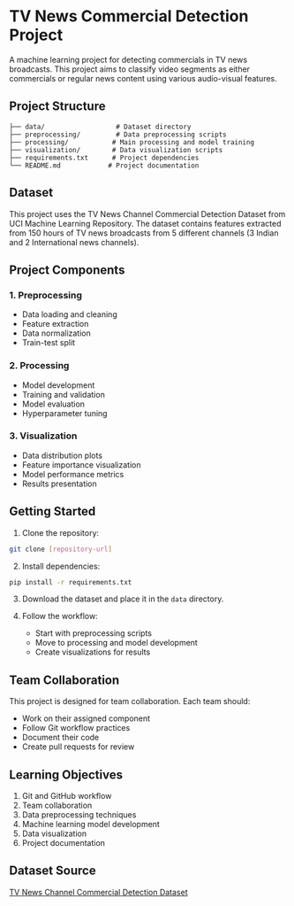 # TV News Commercial Detection Project

A machine learning project for detecting commercials in TV news broadcasts. This project aims to classify video segments as either commercials or regular news content using various audio-visual features.

## Project Structure

```
├── data/                  # Dataset directory
├── preprocessing/         # Data preprocessing scripts
├── processing/           # Main processing and model training
├── visualization/        # Data visualization scripts
├── requirements.txt      # Project dependencies
└── README.md            # Project documentation
```

## Dataset

This project uses the TV News Channel Commercial Detection Dataset from UCI Machine Learning Repository. The dataset contains features extracted from 150 hours of TV news broadcasts from 5 different channels (3 Indian and 2 International news channels).

## Project Components

### 1. Preprocessing
- Data loading and cleaning
- Feature extraction
- Data normalization
- Train-test split

### 2. Processing
- Model development
- Training and validation
- Model evaluation
- Hyperparameter tuning

### 3. Visualization
- Data distribution plots
- Feature importance visualization
- Model performance metrics
- Results presentation

## Getting Started

1. Clone the repository:
```bash
git clone [repository-url]
```

2. Install dependencies:
```bash
pip install -r requirements.txt
```

3. Download the dataset and place it in the `data` directory.

4. Follow the workflow:
   - Start with preprocessing scripts
   - Move to processing and model development
   - Create visualizations for results

## Team Collaboration

This project is designed for team collaboration. Each team should:
- Work on their assigned component
- Follow Git workflow practices
- Document their code
- Create pull requests for review

## Learning Objectives

1. Git and GitHub workflow
2. Team collaboration
3. Data preprocessing techniques
4. Machine learning model development
5. Data visualization
6. Project documentation

## Dataset Source

[TV News Channel Commercial Detection Dataset](https://archive.ics.uci.edu/dataset/326/tv+news+channel+commercial+detection+dataset) 